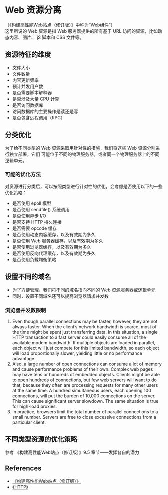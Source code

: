 # Web 资源分离
（《构建高性能Web站点（修订版）》中称为“Web组件”）  
这里所说的 Web 资源是指 Web 服务器提供的所有基于 URL 访问的资源，比如动态内容、图片、
jS 脚本和 CSS 文件等。


## 资源特征的维度
* 文件大小
* 文件数量
* 内容更新频率
* 预计并发用户数
* 是否需要脚本解释器
* 是否涉及大量 CPU 计算
* 是否访问数据库
* 访问数据库的主要操作是读还是写
* 是否包含远程调用（RPC）


## 分类优化
为了给不同类型的 Web 资源采取用针对性的措施，我们将这些 Web 资源分别进行独立部署，它们
可能位于不同的物理服务器，或者同一个物理服务器上的不同逻辑单元。

### 可能的优化方法
对资源进行分类后，可以按照类型进行针对性的优化，会考虑是否使用以下的一些优化策略：
* 是否使用 epoll 模型
* 是否使用 sendfile() 系统调用
* 是否使用异步 I/O
* 是否支持 HTTP 持久连接
* 是否需要 opcode 缓存
* 是否使用动态内容缓存，以及有效期为多久
* 是否使用 Web 服务器缓存，以及有效期为多久
* 是否使用浏览器缓存，以及有效期为多久
* 是否使用反向代理缓存，以及有效期为多久
* 是否使用负载均衡策略


## 设置不同的域名
* 为了方便管理，我们将不同的域名指向不同的 Web 资源服务器或逻辑单元
* 同时，设置不同域名还可以提高浏览器请求并发数

### 浏览器并发数限制
1. Even though parallel connections may be faster, however, they are not always
faster. When the client’s network bandwidth is scarce, most of the time might be
 spent just transferring data. In this situation, a single HTTP transaction to a
 fast server could easily consume all of the available modem bandwidth. If
multiple objects are loaded in parallel, each object will just compete for this
limited bandwidth, so each object will load proportionally slower, yielding
little or no performance advantage.
2. Also, a large number of open connections can consume a lot of memory and
cause performance problems of their own. Complex web pages may have tens or
hundreds of embedded objects. Clients might be able to open hundreds of
connections, but few web servers will want to do that, because they often are
processing requests for many other users at the same time. A hundred
simultaneous users, each opening 100 connections, will put the burden of 10,000
connections on the server. This can cause significant server slowdown. The same
situation is true for high-load proxies.
3. In practice, browsers limit the total number of parallel connections to a
small number. Servers are free to close excessive connections from a particular
client.


## 不同类型资源的优化策略
参考 《构建高性能Web站点（修订版）》9.5 章节——发挥各自的潜力


## References
* [《构建高性能Web站点（修订版）》](https://book.douban.com/subject/10812787/)
* [《HTTP》](https://book.douban.com/subject/1440226/)
